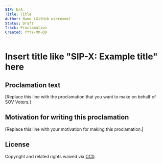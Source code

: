 ```yaml
---
SIP: N/A
Title: Title
Author: Name (GitHub username)
Status: Draft
Track: Proclamation
Created: YYYY-MM-DD
---
```


# Insert title like "SIP-X: Example title" here

## Proclamation text

[Replace this line with the proclamation that you want to make on behalf of SOV Voters.]

## Motivation for writing this proclamation

[Replace this line with your motivation for making this proclamation.]

## License
Copyright and related rights waived via [CC0](https://creativecommons.org/publicdomain/zero/1.0/).
